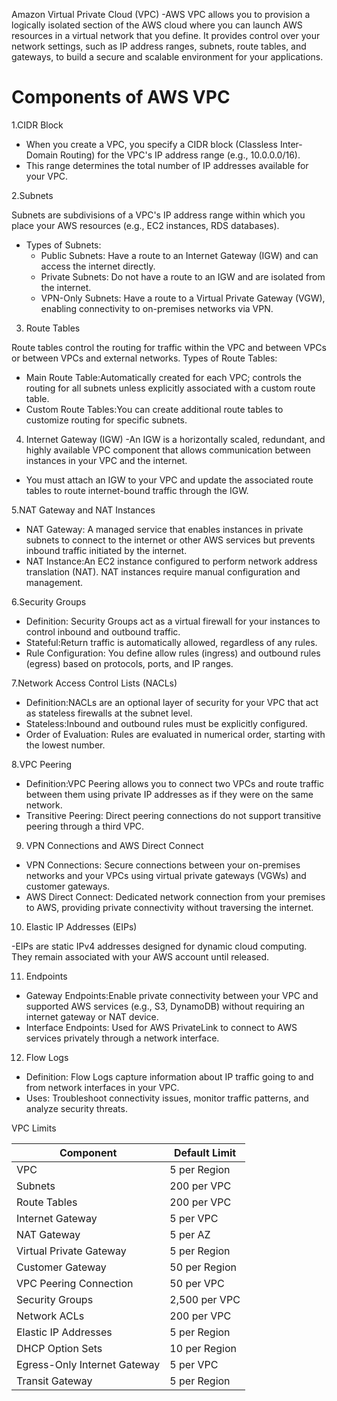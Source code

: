 
Amazon Virtual Private Cloud (VPC)
-AWS VPC allows you to provision a logically isolated section of the AWS cloud where you can launch AWS resources in a virtual network that you define. It provides control over your network settings, such as IP address ranges, subnets, route tables, and gateways, to build a secure and scalable environment for your applications.

# Components of AWS VPC

1.CIDR Block

- When you create a VPC, you specify a CIDR block (Classless Inter-Domain Routing) for the VPC's IP address range (e.g., 10.0.0.0/16). 
- This range determines the total number of IP addresses available for your VPC.

2.Subnets

Subnets are subdivisions of a VPC's IP address range within which you place your AWS resources (e.g., EC2 instances, RDS databases).
- Types of Subnets:
  - Public Subnets: Have a route to an Internet Gateway (IGW) and can access the internet directly.
  - Private Subnets: Do not have a route to an IGW and are isolated from the internet.
  - VPN-Only Subnets: Have a route to a Virtual Private Gateway (VGW), enabling connectivity to on-premises networks via VPN.

3. Route Tables

 Route tables control the routing for traffic within the VPC and between VPCs or between VPCs and external networks.
Types of Route Tables:
  - Main Route Table:Automatically created for each VPC; controls the routing for all subnets unless explicitly associated with a custom route table.
  - Custom Route Tables:You can create additional route tables to customize routing for specific subnets.

4. Internet Gateway (IGW)
 -An IGW is a horizontally scaled, redundant, and highly available VPC component that allows communication between instances in your VPC and the internet.
- You must attach an IGW to your VPC and update the associated route tables to route internet-bound traffic through the IGW.

5.NAT Gateway and NAT Instances

- NAT Gateway: A managed service that enables instances in private subnets to connect to the internet or other AWS services but prevents inbound traffic initiated by the internet.
- NAT Instance:An EC2 instance configured to perform network address translation (NAT). NAT instances require manual configuration and management.

6.Security Groups

- Definition: Security Groups act as a virtual firewall for your instances to control inbound and outbound traffic.
- Stateful:Return traffic is automatically allowed, regardless of any rules.
- Rule Configuration: You define allow rules (ingress) and outbound rules (egress) based on protocols, ports, and IP ranges.

 7.Network Access Control Lists (NACLs)

- Definition:NACLs are an optional layer of security for your VPC that act as stateless firewalls at the subnet level.
- Stateless:Inbound and outbound rules must be explicitly configured.
- Order of Evaluation: Rules are evaluated in numerical order, starting with the lowest number.

8.VPC Peering

- Definition:VPC Peering allows you to connect two VPCs and route traffic between them using private IP addresses as if they were on the same network.
- Transitive Peering: Direct peering connections do not support transitive peering through a third VPC.

9. VPN Connections and AWS Direct Connect

- VPN Connections: Secure connections between your on-premises networks and your VPCs using virtual private gateways (VGWs) and customer gateways.
- AWS Direct Connect: Dedicated network connection from your premises to AWS, providing private connectivity without traversing the internet.

10. Elastic IP Addresses (EIPs)

-EIPs are static IPv4 addresses designed for dynamic cloud computing. They remain associated with your AWS account until released.

11. Endpoints

- Gateway Endpoints:Enable private connectivity between your VPC and supported AWS services (e.g., S3, DynamoDB) without requiring an internet gateway or NAT device.
- Interface Endpoints: Used for AWS PrivateLink to connect to AWS services privately through a network interface.

12. Flow Logs

- Definition: Flow Logs capture information about IP traffic going to and from network interfaces in your VPC.
- Uses: Troubleshoot connectivity issues, monitor traffic patterns, and analyze security threats.


VPC Limits

| Component                     | Default Limit |
|-------------------------------|---------------|
| VPC                           | 5 per Region  |
| Subnets                       | 200 per VPC   |
| Route Tables                  | 200 per VPC   |
| Internet Gateway              | 5 per VPC     |
| NAT Gateway                   | 5 per AZ      |
| Virtual Private Gateway       | 5 per Region  |
| Customer Gateway              | 50 per Region |
| VPC Peering Connection        | 50 per VPC    |
| Security Groups               | 2,500 per VPC |
| Network ACLs                  | 200 per VPC   |
| Elastic IP Addresses          | 5 per Region  |
| DHCP Option Sets              | 10 per Region |
| Egress-Only Internet Gateway  | 5 per VPC     |
| Transit Gateway               | 5 per Region  |

